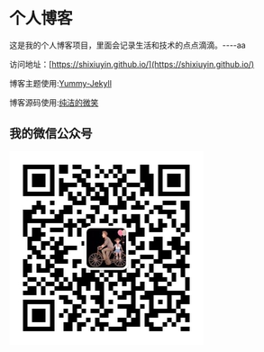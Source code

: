 # 个人博客

这是我的个人博客项目，里面会记录生活和技术的点点滴滴。----aa


访问地址：[https://shixiuyin.github.io/](https://shixiuyin.github.io/)


博客主题使用:[Yummy-Jekyll](https://github.com/DONGChuan/Yummy-Jekyll)


博客源码使用:[纯洁的微笑](https://github.com/ityouknow/ityouknow.github.io)

## 我的微信公众号

![](/assets/images/wx_qrcode.jpg)
